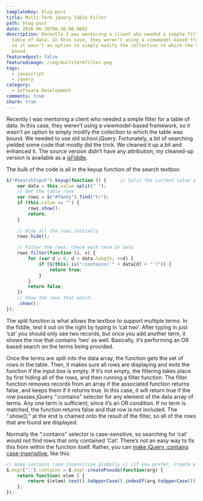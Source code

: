```yaml
---
templateKey: blog-post
title: Multi-Term jQuery Table Filter
path: blog-post
date: 2016-06-30T06:36:00.000Z
description: Recently I was mentoring a client who needed a simple filter for a
  table of data. In this case, they weren’t using a viewmodel-based framework,
  so it wasn’t an option to simply modify the collection to which the table was
  bound.
featuredpost: false
featuredimage: /img/multitermfilter.png
tags:
  - javascript
  - jquery
category:
  - Software Development
comments: true
share: true
---
```

Recently I was mentoring a client who needed a simple filter for a table of data. In this case, they weren’t using a viewmodel-based framework, so it wasn’t an option to simply modify the collection to which the table was bound. We needed to use old school jQuery. Fortunately, a bit of searching yielded some code that mostly did the trick. We cleaned it up a bit and enhanced it. The source version didn’t have any attribution; my cleaned-up version is available as a [jsFiddle](http://jsfiddle.net/ardalis/u4121h6d/).

The bulk of the code is all in the keyup function of the search textbox:

```js
$("#searchInput").keyup(function () {     // Split the current value of the filter textbox
    var data = this.value.split(" ");
    // Get the table rows
    var rows = $("#fbody").find("tr");
    if (this.value == "") {
        rows.show();
        return;
    }
    
    // Hide all the rows initially
    rows.hide();

    // Filter the rows; check each term in data
    rows.filter(function (i, v) {
        for (var d = 0; d < data.length; ++d) {
            if ($(this).is(":contains('" + data[d] + "')")) {
                return true;
            }
        }
        return false;
    })
    // Show the rows that match.
    .show();
});
```

The split function is what allows the textbox to support multiple terms. In the fiddle, test it out on the right by typing in ‘cat two’. After typing in just ‘cat’ you should only see two records, but once you add another term, it shows the row that contains ‘two’ as well. Basically, it’s performing an OR based search on the terms being provided.

Once the terms are split into the data array, the function gets the set of rows in the table. Then, it makes sure all rows are displaying and exits the function if the input box is empty. If it’s not empty, the filtering takes place by first hiding all of the rows, and then running a filter function. The filter function removes records from an array if the associated function returns false, and keeps them if it returns true. In this case, it will return true if the row passes jQuery “:contains” selector for any element of the data array of terms. Any one term is sufficient, since it’s an OR condition. If no term is matched, the function returns false and that row is not included. The “.show();” at the end is chained onto the result of the filter, so all of the rows that are found are displayed.

Normally the “:contains” selector is case-sensitive, so searching for ‘cat’ would not find rows that only contained ‘Cat’. There’s not an easy way to fix this from within the function itself. Rather, you can [make jQuery :contains case-insensitive](https://css-tricks.com/snippets/jquery/make-jquery-contains-case-insensitive/), like this:

```js
// make contains case insensitive globally // (if you prefer, create a new Contains or containsCI function)
$.expr[":"].contains = $.expr.createPseudo(function(arg) {
    return function( elem ) {
        return $(elem).text().toUpperCase().indexOf(arg.toUpperCase()) >= 0;
    };
});
```
